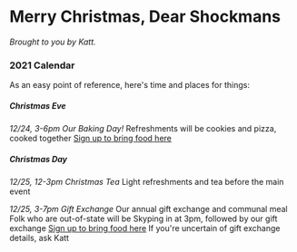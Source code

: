 # Merry Christmas, Dear Shockmans

_Brought to you by Katt._


### 2021 Calendar

As an easy point of reference, here's time and places for things:


##### Christmas Eve
*12/24, 3-6pm*
_Our Baking Day!_
Refreshments will be cookies and pizza, cooked together
[Sign up to bring food here](https://docs.google.com/forms/d/e/1FAIpQLScFYdj2Bt5DOcVXU7fsBwgxPAwTCJ-Vx1HbIpnHgvmNrJu8iA/viewform?usp=sf_link)


##### Christmas Day
*12/25, 12-3pm*
_Christmas Tea_
Light refreshments and tea before the main event

*12/25, 3-7pm*
_Gift Exchange_
Our annual gift exchange and communal meal
Folk who are out-of-state will be Skyping in at 3pm, followed by our gift exchange
[Sign up to bring food here](https://docs.google.com/spreadsheets/d/10NlfT2YbKftH7h32JHUc-bLO9I8WUHTDXOUv0EXOD1c/edit)
If you're uncertain of gift exchange details, ask Katt

